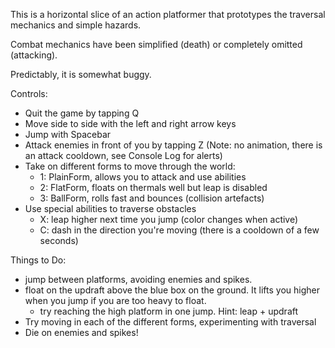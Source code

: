 This is a horizontal slice of an action platformer that prototypes the traversal mechanics and simple hazards.

Combat mechanics have been simplified (death) or completely omitted (attacking).

Predictably, it is somewhat buggy.

Controls:
 - Quit the game by tapping Q
 - Move side to side with the left and right arrow keys
 - Jump with Spacebar
 - Attack enemies in front of you by tapping Z (Note: no animation, there is an attack cooldown, see Console Log for alerts)
 - Take on different forms to move through the world:
	- 1: PlainForm, allows you to attack and use abilities
	- 2: FlatForm, floats on thermals well but leap is disabled
	- 3: BallForm, rolls fast and bounces (collision artefacts)
 - Use special abilities to traverse obstacles
	- X: leap higher next time you jump (color changes when active)
	- C: dash in the direction you're moving (there is a cooldown of a few seconds)

Things to Do:
 - jump between platforms, avoiding enemies and spikes.
 - float on the updraft above the blue box on the ground. It lifts you higher when you jump if you are too heavy to float.
	- try reaching the high platform in one jump. Hint: leap + updraft
 - Try moving in each of the different forms, experimenting with traversal
 - Die on enemies and spikes!
